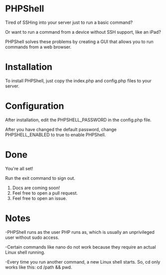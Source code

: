 # PHPShell
Tired of SSHing into your server just to run a basic command?

Or want to run a command from a device without SSH support, like an iPad?

PHPShell solves these problems by creating a GUI that allows you to run commands from a web browser.
# Installation
To install PHPShell, just copy the index.php and config.php files to your server.
# Configuration
After installation, edit the PHPSHELL_PASSWORD in the config.php file.

After you have changed the default password, change PHPSHELL_ENABLED to true to enable PHPShell.
# Done
You're all set!

Run the exit command to sign out.

1. Docs are coming soon!
2. Feel free to open a pull request.
3. Feel free to open an issue.
# Notes
-PHPShell runs as the user PHP runs as, which is usually an unprivileged user without sudo access.

-Certain commands like nano do not work because they require an actual Linux shell running.

-Every time you run another command, a new Linux shell starts. So, cd only works like this: cd /path && pwd.
